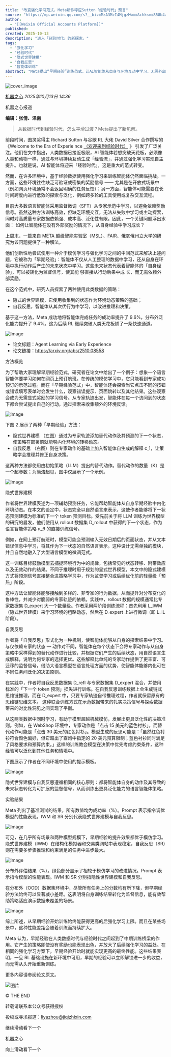 ```yaml
---
title: "改变强化学习范式，Meta新作呼应Sutton「经验时代」预言"
source: "https://mp.weixin.qq.com/s?__biz=MzA3MzI4MjgzMw==&chksm=858b4a02e8ac772f578d6b0305181b2ca5288b0d6d182cb11a7ecd1b5a7cc43deabf87f746f5&idx=1&mid=2650995095&sn=a6ff33f370ea77523ba0b58018936bd2#rd"
author:
  - "[[Weixin Official Accounts Platform]]"
published:
created: 2025-10-13
description: "进入「经验时代」的新探索。"
tags:
  - "强化学习"
  - "经验时代"
  - "隐式世界建模"
  - "自我反思"
  - "智能体训练"
abstract: "Meta提出“早期经验”训练范式，让AI智能体从自身与环境互动中学习，无需外部奖励信号即可提升任务成功率与泛化能力。"
---
```

![cover_image](https://mmbiz.qpic.cn/sz_mmbiz_jpg/KmXPKA19gW8femVrafGpgjqs6Z5pbJRYcxdP0PcvPjd5vCY5aS2UaA4zCbribibmq0IUdZtAkO9QjcMXBWicUo1hA/0?wx_fmt=jpeg)

[机器之心](https://mp.weixin.qq.com/) *2025年10月13日 14:36*

机器之心报道

**编辑：张倩、泽南**

> 从数据时代到经验时代，怎么平滑过渡？Meta提出了新见解。

  

前段时间，图灵奖得主 Richard Sutton 与谷歌 RL 大佬 David Silver 合作撰写的 《Welcome to the Era of Experie nce [（欢迎来到经验时代）](https://mp.weixin.qq.com/s?__biz=MzA3MzI4MjgzMw==&mid=2650965088&idx=1&sn=fb3985463d51274914650268d006d363&scene=21#wechat_redirect) 》 引发了广泛关注。他们在文中指出，人类数据已接近极限，AI 智能体若想突破天花板，必须像人类和动物一样，通过与环境持续互动生成「经验流」，并通过强化学习实现自主提升。也就是说，AI 智能体将迎来「经验时代」，这是重大的范式转变。

  

然而，在许多环境中，基于经验数据使用强化学习来训练智能体仍然面临挑战。一方面，这些环境往往缺乏可验证或密集的奖励信号 —— 尤其是在开放式场景中（例如网页环境通常不会返回明确的任务反馈）；另一方面，智能体可能需要在长时间跨度内进行低效的探索与泛化，例如跨多轮的工具使用或复杂交互流程。

  

目前大多数语言智能体采用监督微调（SFT）从专家示范中学习，以避免依赖奖励信号。虽然这种方法训练高效，但缺乏环境交互，无法从失败中学习或主动探索，同时对高质量专家数据依赖强、成本高、泛化性有限。因此，一个关键问题浮出水面： 如何让智能体在没有外部奖励的情况下，从自身经验中学习成长？

  

上周末，一篇来自 META 超级智能实验室（MSL）、FAIR、俄亥俄州立大学的研究为该问题提供了一种解法。

  

他们创新性地尝试使用一种介于模仿学习与强化学习之间的中间范式来解决上述问题，它被称为「早期经验」：智能体不仅从人工整理的数据中学习，还从自身在环境中执行动作后产生的未来状态中学习。这些未来状态代表着智能体的「自身经验」，可以被转化为监督信号，使其能 够直接从行动后果中成 长，而无需依赖外部奖励。

  

在这个范式中，研究人员探索了两种使用此类数据的策略：

  

- 隐式的世界建模，它使用收集到的状态作为环境动态策略的基础；
- 自我反思，智能体从其次优行为中学习，以改进推理和决策。

  

基于这一方法，Meta 成功地将智能体完成任务的成功率提升了 9.6%，分布外泛化能力提升了 9.4%。这为后续 RL 继续突破人类天花板铺了一条快速通道。

  

![Image](https://mmbiz.qpic.cn/sz_mmbiz_png/KmXPKA19gW8femVrafGpgjqs6Z5pbJRYayOPib4Lcv4XFtkEicoO0SpZgz7e6LHib3kvQ19OlvbwiaXTOQd2U4FaIg/640?wx_fmt=png&from=appmsg&tp=webp&wxfrom=5&wx_lazy=1#imgIndex=0)

  

- 论文标题：Agent Learning via Early Experience
- 论文链接：https://arxiv.org/abs/2510.08558

  

方法概览

  

为了帮助大家理解早期经验范式，研究者在论文中给出了一个例子：想象一个语言智能体要学习如何在网页上预订航班。在传统的模仿学习中，它只能看到专家成功预订的示范过程。而在「早期经验范式」中，智能体还会探索当它点击不同的按钮或错误填写表单时会发生什么，观察错误提示、页面跳转以及其他结果。这些观察会成为无需显式奖励的学习信号。从专家轨迹出发，智能体在每一个访问到的状态下都会尝试提出自己的行动，通过探索来收集额外的环境反馈。

  

![Image](https://mmbiz.qpic.cn/sz_mmbiz_png/KmXPKA19gW8femVrafGpgjqs6Z5pbJRYibk7Pjk5D2oSxiboibW3Od2b6v98ytmTwMf8hdHJicqssR8zY1DlRhQY0g/640?wx_fmt=png&from=appmsg&tp=webp&wxfrom=5&wx_lazy=1#imgIndex=1)

  

下图 2 展示了两种「早期经验」方法：

  

- 隐式世界建模 （左图）通过为专家轨迹添加替代动作及其预测的下一个状态，使策略在部署前就能够内化环境的转移动态。
- 自我反思 （右图）则在专家动作的基础上加入智能体自生成的解释 c\_1，让策略学会推理并修正自身决策。

  

这两种方法都使用由初始策略（LLM）提出的替代动作。替代动作的数量（K）是一个超参数；为简洁起见，图中仅展示了一个示例。

  

![Image](https://mmbiz.qpic.cn/sz_mmbiz_png/KmXPKA19gW8femVrafGpgjqs6Z5pbJRYXZfy70v0gib833WBDuHTDn0TTLFKXhUqsc0ia91mIzN2B7icT8libJCsTg/640?wx_fmt=png&from=appmsg&tp=webp&wxfrom=5&wx_lazy=1#imgIndex=2)

  

隐式世界建模

  

作者将世界建模表述为一项辅助预测任务，它能帮助智能体从自身早期经验中内化环境动态。在本文的设定中，状态完全以自然语言来表示，这使作者能够将下一状态预测建模为标准的下一个 token 预测目标。受先前关于将 LLM 训练为世界模型的研究的启发，他们使用从 rollout 数据集 D\_rollout 中获得的下一个状态，作为语言智能体策略 π\_θ 的直接训练信号。

  

例如，在网上预订航班时，模型可能会预测输入无效日期后的页面状态，并从文本错误信息中学习，将其作为下一状态的自然语言表示。这种设计无需单独的模块，并且自然地融入了大型语言模型的微调范式。

  

这一训练目标鼓励模型去捕捉环境行为中的规律，包括常见的状态转移、附带效应以及无效动作的结果。不同于推理时用于规划的显式世界模型，本文中的隐式建模方式将预测信号直接整合进策略学习中，作为监督学习或后续优化前的轻量级「预热」阶段。

  

这种方法让智能体能够接触到多样的、非专家的行为数据，从而提升对分布变化的鲁棒性，并减少对脆弱的专家轨迹的依赖。实践中，rollout 数据的规模通常比专家数据集 D\_expert 大一个数量级。作者采用两阶段训练流程：首先利用 L\_IWM（隐式世界建模）来学习环境的粗略动态，然后在 D\_expert 上进行微调（即 L\_IL 阶段）。

  

自我反思

  

作者将「自我反思」形式化为一种机制，使智能体能够从自身的探索结果中学习。与仅依赖专家的状态 — 动作对不同，智能体在每个状态下会将专家动作与从自身策略中采样得到的替代动作进行比较，并根据它们产生的后续状态，用自然语言生成解释，说明为何专家的选择更优。这些解释比单纯的专家动作提供了更丰富、可迁移的监督信号，借助大语言模型在语言处理方面的优势，使智能体能够内化可在不同任务间泛化的决策原则。

  

在实践中，作者将自我反思数据集 D\_refl 与专家数据集 D\_expert 混合，并使用标准的「下一个 token 预测」损失进行训练。在自我反思训练数据上会生成链式思维链推理，而在 D\_expert 中，只要专家轨迹自带推理过程，作者就保留原有的思维链思维文本。 这种联合训练方式在示范数据带来的扎实决策信号与探索数据带来的对比性洞见之间实现了平衡。

  

从这两类数据中同时学习，有助于模型超越机械模仿，发展出更具泛化性的决策准则。例如，在 WebShop 环境中，专家动作是「点击 15 美元的蓝色衬衫」，而替代动作可能是「点击 30 美元的红色衬衫」。模型生成的反思可能是：「虽然红色衬衫符合颜色偏好，但它超出了查询中指定的 20 美元预算限制；蓝色衬衫同时满足了风格要求和预算约束。」这样的训练教会模型在决策中优先考虑约束条件，这种经验可以泛化到其他任务和情境中。

  

下图展示了作者在不同环境中使用的提示模板。

  

![Image](https://mmbiz.qpic.cn/sz_mmbiz_png/KmXPKA19gW8femVrafGpgjqs6Z5pbJRY0UWLKfQvdqS3pfSmALRxxyRheHsAnBk7KqHkyZH5vp6tN5FNotPfWg/640?wx_fmt=png&from=appmsg&tp=webp&wxfrom=5&wx_lazy=1#imgIndex=3)

  

隐式世界建模与自我反思遵循相同的核心原则：都将智能体自身的动作及其导致的未来状态转化为可扩展的监督信号，从而训练出更具泛化能力的语言智能体策略。

  

实验结果

  

Meta 列出了基准测试的结果，所有数值均为成功率（%）。Prompt 表示指令调优模型的性能表现。IWM 和 SR 分别代表隐式世界建模与自我反思。

  

![Image](https://mmbiz.qpic.cn/sz_mmbiz_png/KmXPKA19gW8femVrafGpgjqs6Z5pbJRYgmCzsStMLUb2TtD0QDsNMDIgARgT0QbhKvia4F1DqtUaeUjmaCWOwrQ/640?wx_fmt=png&from=appmsg&tp=webp&wxfrom=5&wx_lazy=1#imgIndex=4)

  

可见，在几乎所有场景和两种模型规模下，早期经验的提升效果都优于模仿学习。隐式世界建模（IWM）在结构化模拟器和交易类网站中表现稳定，自我反思（SR）则在需要多步骤推理和约束满足的任务中进步最大。

  

![Image](https://mmbiz.qpic.cn/sz_mmbiz_png/KmXPKA19gW8femVrafGpgjqs6Z5pbJRYdViaricS2UKLACaYLZN25OoC4NxmLjgqV26VYZwQtBwEN9ncxtrOJBJw/640?wx_fmt=png&from=appmsg&tp=webp&wxfrom=5&wx_lazy=1#imgIndex=5)

分布外评估结果（%）。绿色部分显示了相较于模仿学习的改进情况。Prompt 表示指令模型的性能表现。IWM 和 SR 分别指隐性世界建模和自我反思。

  

在分布外（OOD）数据集环境中，尽管所有任务上的分数均有所下降，但早期经验方法始终可以显著减小差距。这表明将自身训练结果转化为监督信息，能有效帮助策略适应演示数据未覆盖的场景。

  

![Image](https://mmbiz.qpic.cn/sz_mmbiz_png/KmXPKA19gW8femVrafGpgjqs6Z5pbJRYzVD79rukWx7oMjcoTSVOiamCWsR383ic0nsgxKeIAflEMDugu1TG4BNw/640?wx_fmt=png&from=appmsg&tp=webp&wxfrom=5&wx_lazy=1#imgIndex=6)

  

综上所述，从早期经验开始训练始终能获得更高的后强化学习上限。而且在某些场景中，这种性能差距会随着训练而持续扩大。

  

Meta 认为，早期经验在人类数据时代与经验时代之间起到了中期训练桥梁的作用。它产生的策略即使没有奖励也能表现出色，并放大了后续强化学习的益处。在相同的强化学习方案下，早期经验开始时就能实现更高的最终性能。这些结果表明，一旦 RL 基础设施在新环境中可用，早期的经验可以立即解锁进一步的收益，而无需从头开始重新训练。

  

更多内容请参阅论文原文。

  

![图片](https://mmbiz.qpic.cn/sz_mmbiz_jpg/KmXPKA19gW9Bp2wicyhZaMEwwc2j43whc8nicGBovZKFKcYIC63iblWMeTmeRicmtKutf2uevdGXMrc8uEZzlPWYVA/640?wx_fmt=jpeg&from=appmsg&tp=webp&wxfrom=5&wx_lazy=1#imgIndex=7)

  

© THE END

转载请联系本公众号获得授权

投稿或寻求报道：liyazhou@jiqizhixin.com

  

继续滑动看下一个

机器之心

向上滑动看下一个